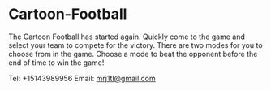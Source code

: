 # Cartoon-Football

The Cartoon Football has started again. Quickly come to the game and select your team to compete for the victory. There are two modes for you to choose from in the game. Choose a mode to beat the opponent before the end of time to win the game!

Tel: +15143989956
Email: mrj1tl@gmail.com
